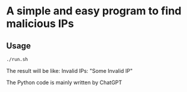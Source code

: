 # A simple and easy program to find malicious IPs

## Usage
```bash
./run.sh
```

The result will be like:
Invalid IPs:
"Some Invalid IP"

The Python code is mainly written by ChatGPT
